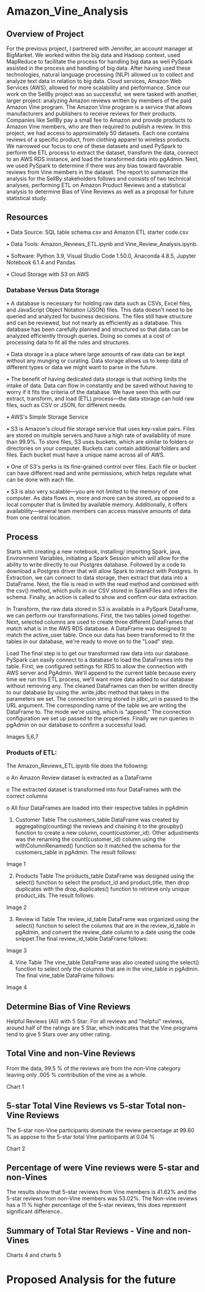 # Amazon_Vine_Analysis
##  Overview of Project

For the previous project, I partnered with Jennifer, an account manager at BigMarket. We worked within the big data and Hadoop context, used MapReduce to facilitate the process for handling big data as well PySpark assisted in the process and handling of big data.  After having used these technologies, natural language processing (NLP) allowed us to collect and analyze text data in relation to big data.  Cloud services, Amazon Web Services (AWS), allowed for more scalability and performance. 
Since our work on the SellBy project was so successful, we were tasked with another, larger project: analyzing Amazon reviews written by members of the paid Amazon Vine program. The Amazon Vine program is a service that allows manufacturers and publishers to receive reviews for their products. Companies like SellBy pay a small fee to Amazon and provide products to Amazon Vine members, who are then required to publish a review.
In this project, we had access to approximately 50 datasets. Each one contains reviews of a specific product, from clothing apparel to wireless products.  We narrowed our focus to one of these datasets and used PySpark to perform the ETL process to extract the dataset, transform the data, connect to an AWS RDS instance, and load the transformed data into pgAdmin. Next, we used PySpark to determine if there was any bias toward favorable reviews from Vine members in the dataset. The report to summarize the analysis for the SellBy stakeholders follows and consists of two technical analyses, performing ETL on Amazon Product Reviews and a statistical analysis to determine Bias of Vine Reviews as well as a proposal for future statistical study.

##  Resources 

•	Data Source: SQL table schema.csv and Amazon ETL starter code.csv

•	Data Tools: Amazon_Reviews_ETL.ipynb and Vine_Review_Analysis.ipynb.

•	Software: Python 3.9, Visual Studio Code 1.50.0, Anaconda 4.8.5, Jupyter Notebook 6.1.4 and Pandas

•	Cloud Storage with S3 on AWS

###  Database Versus Data Storage
   •	A database is necessary for holding raw data such as CSVs, Excel files, and JavaScript Object Notation (JSON) files. This data doesn't need to be queried and analyzed for business decisions. The files still have structure and can be reviewed, but not nearly as efficiently as a database. This database has been carefully planned and structured so that data can be analyzed efficiently through queries. Doing so comes at a cost of processing data to fit all the rules and structures.
   
   •	Data storage is a place where large amounts of raw data can be kept without any munging or curating. Data storage allows us to keep data of different types or data we might want to parse in the future.
   
   •	The benefit of having dedicated data storage is that nothing limits the intake of data. Data can flow in constantly and be saved without having to worry if it fits the criteria of the database. We have seen this with our extract, transform, and load (ETL) process—the data storage can hold raw files, such as CSV or JSON, for different needs.
   
  •	AWS's Simple Storage Service
  
  •	S3 is Amazon's cloud file storage service that uses key-value pairs. Files are stored on multiple servers and have a high rate of availability of more than 99.9%. To store files, S3 uses buckets, which are similar to folders or directories on your computer. Buckets can contain additional folders and files. Each bucket must have a unique name across all of AWS.
  
  •	One of S3's perks is its fine-grained control over files. Each file or bucket can have different read and write permissions, which helps regulate what can be done with each file.
  
  •	S3 is also very scalable—you are not limited to the memory of one computer. As data flows in, more and more can be stored, as opposed to a local computer that is limited by available memory. Additionally, it offers availability—several team members can access massive amounts of data from one central location.
  
##  Process

 Starts with creating a new notebook, installing/ importing Spark, java, Environment Variables, initiating a Spark 
 Session which will allow for the ability to write directly to our Postgres database. Followed by a code to download
 a Postgres driver that will allow Spark to interact with Postgres.  In Extraction, we can connect to data storage, 
 then extract that data into a DataFrame. Next, the file is read in with the read method and combined with the csv() 
 method, which pulls in our CSV stored in SparkFiles and infers the schema. Finally, an action is called to show and 
 confirm our data extraction.  
     
 In Transform, the raw data stored in S3 is available in a PySpark DataFrame, we can perform our transformations. 
 First, the two tables joined together.  Next, selected columns are used to create three different DataFrames that
 match what is in the AWS RDS database. A DataFrame was designed to match the active_user table.  Once our data has
 been transformed to fit the tables in our database, we're ready to move on to the "Load" step.
     
 Load The final step is to get our transformed raw data into our database. PySpark can easily connect to a database
 to load the DataFrames into the table. First, we configured settings for RDS to allow the connection with AWS server
 and PgAdmin. We'll append to the current table because every time we run this ETL process, we'll want more data added
 to our database without removing any.  The cleaned DataFrames can then be written directly to our database by using
 the .write.jdbc method that takes in the parameters we set.  The connection string stored in jdbc_url is passed to
 the URL argument. The corresponding name of the table we are writing the DataFrame to. The mode we're using, which 
 is "append." The connection configuration we set up passed to the properties. Finally we run queries in pgAdmin on
 our database to confirm a successful load. 
 
 Images 5,6,7
 
###  Products of ETL:

The Amazon_Reviews_ETL.ipynb file does the following:

   o	An Amazon Review dataset is extracted as a DataFrame
     
   o	The extracted dataset is transformed into four DataFrames with the correct columns
     
   o	All four DataFrames are loaded into their respective tables in pgAdmin
     
1.	 Customer Table
The customers_table DataFrame was created by aggregating(counting) the reviews and chaining it to the groupby() function to create a new column, count(customer_id).  Other adjustments was the renaming the count(customer_id) column using the withColumnRenamed() function so it matched the schema for the customers_table in pgAdmin. The result follows:

Image 1

2.	Products Table
The products_table DataFrame was designed using the select() function to select the product_id and product_title, then drop duplicates with the drop_duplicates() function to retrieve only unique product_ids.  The result follows:

Image 2

3.	Review id Table
The review_id_table DataFrame was organized using the select() function to select the columns that are in the review_id_table in pgAdmin, and convert the review_date column to a date using the code snippet.The final review_id_table DataFrame follows:

Image 3


4.	Vine Table
The vine_table DataFrame was also created using the select() function to select only the columns that are in the vine_table in pgAdmin.
The final vine_table DataFrame follows:

Image 4


##  Determine Bias of Vine Reviews

Helpful Reviews (All) with 5 Star:  For all reviews and "helpful" reviews, around half of the ratings are 5 Star, which indicates that the Vine programs tend to give 5 Stars over any other rating. 

## Total Vine and non-Vine Reviews

From the data, 99.5 % of the reviews are from the non-Vine category leaving only .005 % contribution of the vine as a whole.


Chart 1

## 5-star Total Vine Reviews vs 5-star Total non-Vine Reviews
The 5-star non-Vine participants dominate the review percentage at 99.60 % as appose to the 5-star total Vine participants at 0.04 %

Chart 2


##  Percentage of were Vine reviews were 5-star and non-Vines
The results show that 5-star reviews from Vine members is 41.62% and the 5-star reviews from non-Vine members was 53.02%. The Non-vine reviews has a 11 % higher percentage of the 5-star reviews, this does represent significant difference..


##  Summary of Total Star Reviews - Vine and non-Vines
Charts 4 and charts 5


#  Proposed Analysis for the future
